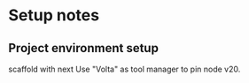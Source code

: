 # Setup notes

## Project environment setup

scaffold with next
Use "Volta" as tool manager to pin node v20.
